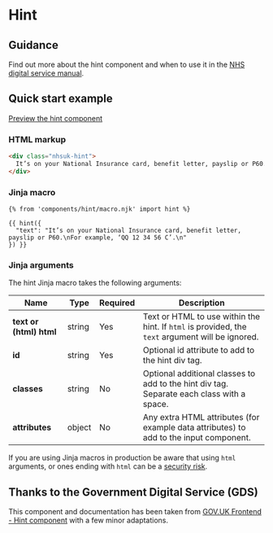 # Hint

## Guidance

Find out more about the hint component and when to use it in the [NHS digital service manual](https://service-manual.nhs.uk/design-system/components/hint-text).

## Quick start example

[Preview the hint component](https://nhsuk.github.io/nhsuk-frontend/components/hint/index.html)

### HTML markup

```html
<div class="nhsuk-hint">
  It’s on your National Insurance card, benefit letter, payslip or P60. For example, ‘QQ 12 34 56 C’.
</div>
```

### Jinja macro

```
{% from 'components/hint/macro.njk' import hint %}

{{ hint({
  "text": "It’s on your National Insurance card, benefit letter, payslip or P60.\nFor example, ‘QQ 12 34 56 C’.\n"
}) }}
```

### Jinja arguments

The hint Jinja macro takes the following arguments:

| Name                    | Type   | Required | Description                                                                                      |
| ----------------------- | ------ | -------- | ------------------------------------------------------------------------------------------------ |
| **text or (html) html** | string | Yes      | Text or HTML to use within the hint. If `html` is provided, the `text` argument will be ignored. |
| **id**                  | string | Yes      | Optional id attribute to add to the hint div tag.                                                |
| **classes**             | string | No       | Optional additional classes to add to the hint div tag. Separate each class with a space.        |
| **attributes**          | object | No       | Any extra HTML attributes (for example data attributes) to add to the input component.           |

If you are using Jinja macros in production be aware that using `html` arguments, or ones ending with `html` can be a [security risk](https://developer.mozilla.org/en-US/docs/Glossary/Cross-site_scripting). 
## Thanks to the Government Digital Service (GDS)

This component and documentation has been taken from [GOV.UK Frontend - Hint component](https://github.com/alphagov/govuk-frontend/tree/main/package/govuk/components/hint) with a few minor adaptations.
